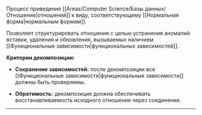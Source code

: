 Процесс приведения [[Areas/Computer Science/Базы данных/Отношение|отношений]] к виду, соответствующему [[Нормальная форма|нормальным формам]].

Позволяет структурировать отношения с целью устранения аномалий вставки, удаления и обновления, вызываемых наличием [[Функциональные зависимости|функциональных зависимостей]].

**Критерии декомпозиции:**

- **Сохранение зависимостей:** после декомпозиции все [[Функциональные зависимости|функциональные зависимости]] должны быть проверяемы.
    
- **Обратимость:** декомпозиция должна обеспечивать восстанавливаемость исходного отношения через соединение.
	

---